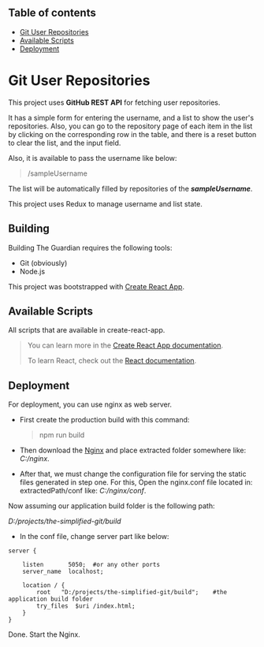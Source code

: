 ## Table of contents

- [Git User Repositories](#git-user-repositories)
- [Available Scripts](#available-scripts)
- [Deployment](#deployment)

# Git User Repositories

This project uses **GitHub REST API** for fetching user repositories.

It has a simple form for entering the username, and a list to show the 
user's repositories.
Also, you can go to the repository page of each item in the list by clicking on the 
corresponding row in the table,
and there is a reset button to clear the list, and the input field.

Also, it is available to pass the username like below:

> /sampleUsername

The list will be automatically filled by repositories of the **_sampleUsername_**.

This project uses Redux to manage username and list state.

## Building

Building The Guardian requires the following tools:

- Git (obviously)
- Node.js

This project was bootstrapped with [Create React App](https://github.com/facebook/create-react-app).

## Available Scripts

All scripts that are available in create-react-app.

> You can learn more in the [Create React App documentation](https://facebook.github.io/create-react-app/docs/getting-started).
>
> To learn React, check out the [React documentation](https://reactjs.org/).

## Deployment

For deployment, you can use nginx as web server.

- First create the production build with this command:

  > npm run build

- Then download the [Nginx](https://nginx.org/en/download.html) and place extracted
  folder somewhere like: _C:/nginx_.

- After that, we must change the configuration file for serving the static files
  generated in step one.
  For this, Open the nginx.conf file located in: extractedPath/conf like: _C:/nginx/conf_.

Now assuming our application build folder is the following path:

_D:/projects/the-simplified-git/build_

- In the conf file, change server part like below:

```text
server {

    listen       5050;  #or any other ports
    server_name  localhost;

    location / {
        root   "D:/projects/the-simplified-git/build";    #the application build folder
        try_files  $uri /index.html;
    }
}
```

Done. Start the Nginx.
